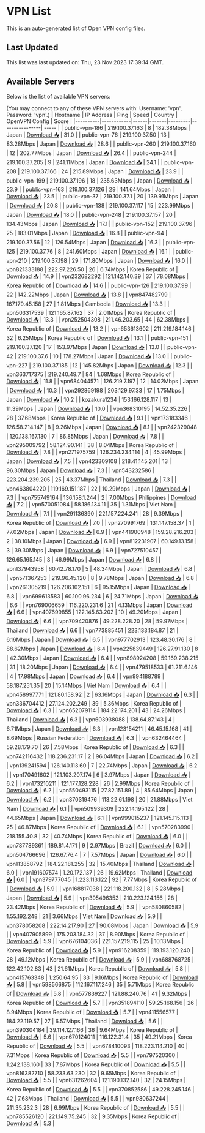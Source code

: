 # VPN List

This is an auto-generated list of Open VPN config files.

## Last Updated

This list was last updated on: Thu, 23 Nov 2023 17:39:14 GMT.

## Available Servers

Below is the list of available VPN servers:

(You may connect to any of these VPN servers with: Username: 'vpn', Password: 'vpn'.)
| Hostname | IP Address | Ping | Speed | Country | OpenVPN Config | Score |
|----------|------------|------|-------|---------|----------------| ----- |
| public-vpn-186 | 219.100.37.163 | 8 | 182.38Mbps | Japan | [Download 📥](./configs/server_0_JP.ovpn) | 31.0 |
| public-vpn-76 | 219.100.37.50 | 13 | 83.28Mbps | Japan | [Download 📥](./configs/server_1_JP.ovpn) | 28.6 |
| public-vpn-260 | 219.100.37.160 | 12 | 202.77Mbps | Japan | [Download 📥](./configs/server_2_JP.ovpn) | 26.4 |
| public-vpn-244 | 219.100.37.205 | 9 | 241.11Mbps | Japan | [Download 📥](./configs/server_3_JP.ovpn) | 24.1 |
| public-vpn-208 | 219.100.37.166 | 24 | 215.89Mbps | Japan | [Download 📥](./configs/server_4_JP.ovpn) | 23.9 |
| public-vpn-199 | 219.100.37.196 | 18 | 235.63Mbps | Japan | [Download 📥](./configs/server_5_JP.ovpn) | 23.9 |
| public-vpn-163 | 219.100.37.126 | 29 | 141.64Mbps | Japan | [Download 📥](./configs/server_6_JP.ovpn) | 23.5 |
| public-vpn-37 | 219.100.37.1 | 20 | 139.91Mbps | Japan | [Download 📥](./configs/server_7_JP.ovpn) | 20.8 |
| public-vpn-138 | 219.100.37.117 | 15 | 223.99Mbps | Japan | [Download 📥](./configs/server_8_JP.ovpn) | 18.0 |
| public-vpn-248 | 219.100.37.157 | 20 | 134.43Mbps | Japan | [Download 📥](./configs/server_9_JP.ovpn) | 17.1 |
| public-vpn-152 | 219.100.37.96 | 25 | 183.01Mbps | Japan | [Download 📥](./configs/server_10_JP.ovpn) | 16.8 |
| public-vpn-94 | 219.100.37.56 | 12 | 126.54Mbps | Japan | [Download 📥](./configs/server_11_JP.ovpn) | 16.3 |
| public-vpn-125 | 219.100.37.76 | 8 | 241.60Mbps | Japan | [Download 📥](./configs/server_12_JP.ovpn) | 16.1 |
| public-vpn-210 | 219.100.37.198 | 29 | 171.80Mbps | Japan | [Download 📥](./configs/server_13_JP.ovpn) | 16.0 |
| vpn821333188 | 222.97.226.50 | 26 | 6.74Mbps | Korea Republic of | [Download 📥](./configs/server_14_KR.ovpn) | 14.9 |
| vpn232682292 | 121.142.140.39 | 37 | 78.08Mbps | Korea Republic of | [Download 📥](./configs/server_15_KR.ovpn) | 14.6 |
| public-vpn-126 | 219.100.37.99 | 22 | 142.22Mbps | Japan | [Download 📥](./configs/server_16_JP.ovpn) | 13.8 |
| vpn847482799 | 167.179.45.158 | 27 | 1.81Mbps | Cambodia | [Download 📥](./configs/server_17_KH.ovpn) | 13.3 |
| vpn503317539 | 121.165.87.162 | 37 | 2.01Mbps | Korea Republic of | [Download 📥](./configs/server_18_KR.ovpn) | 13.3 |
| vpn252504308 | 211.46.203.65 | 44 | 62.38Mbps | Korea Republic of | [Download 📥](./configs/server_19_KR.ovpn) | 13.2 |
| vpn653613602 | 211.219.184.146 | 32 | 6.25Mbps | Korea Republic of | [Download 📥](./configs/server_20_KR.ovpn) | 13.1 |
| public-vpn-151 | 219.100.37.120 | 17 | 153.97Mbps | Japan | [Download 📥](./configs/server_21_JP.ovpn) | 13.0 |
| public-vpn-42 | 219.100.37.6 | 10 | 178.27Mbps | Japan | [Download 📥](./configs/server_22_JP.ovpn) | 13.0 |
| public-vpn-227 | 219.100.37.185 | 12 | 145.82Mbps | Japan | [Download 📥](./configs/server_23_JP.ovpn) | 12.3 |
| vpn363717375 | 219.240.49.7 | 84 | 1.68Mbps | Korea Republic of | [Download 📥](./configs/server_24_KR.ovpn) | 11.8 |
| vpn684044571 | 126.219.7.197 | 12 | 14.02Mbps | Japan | [Download 📥](./configs/server_25_JP.ovpn) | 10.3 |
| vpn292869198 | 203.129.97.33 | 17 | 1.75Mbps | Japan | [Download 📥](./configs/server_26_JP.ovpn) | 10.2 |
| kozakura1234 | 153.166.128.117 | 13 | 11.39Mbps | Japan | [Download 📥](./configs/server_27_JP.ovpn) | 10.0 |
| vpn368310195 | 14.52.35.226 | 28 | 37.68Mbps | Korea Republic of | [Download 📥](./configs/server_28_KR.ovpn) | 9.1 |
| vpn173183346 | 126.58.214.147 | 8 | 9.26Mbps | Japan | [Download 📥](./configs/server_29_JP.ovpn) | 8.1 |
| vpn242329048 | 120.138.167.130 | 7 | 86.85Mbps | Japan | [Download 📥](./configs/server_30_JP.ovpn) | 7.8 |
| vpn295009792 | 58.124.90.141 | 38 | 8.04Mbps | Korea Republic of | [Download 📥](./configs/server_31_KR.ovpn) | 7.8 |
| vpn271975759 | 126.234.234.114 | 4 | 45.99Mbps | Japan | [Download 📥](./configs/server_32_JP.ovpn) | 7.5 |
| vpn423309108 | 218.41.145.201 | 13 | 96.30Mbps | Japan | [Download 📥](./configs/server_33_JP.ovpn) | 7.3 |
| vpn543232586 | 223.204.239.205 | 25 | 43.37Mbps | Thailand | [Download 📥](./configs/server_34_TH.ovpn) | 7.3 |
| vpn463804220 | 119.169.151.187 | 22 | 10.29Mbps | Japan | [Download 📥](./configs/server_35_JP.ovpn) | 7.3 |
| vpn755749164 | 136.158.1.244 | 2 | 7.00Mbps | Philippines | [Download 📥](./configs/server_36_PH.ovpn) | 7.2 |
| vpn570051084 | 58.186.134.11 | 35 | 1.31Mbps | Viet Nam | [Download 📥](./configs/server_37_VN.ovpn) | 7.1 |
| vpn291136390 | 221.157.224.241 | 28 | 9.39Mbps | Korea Republic of | [Download 📥](./configs/server_38_KR.ovpn) | 7.0 |
| vpn270991769 | 131.147.158.37 | 1 | 77.02Mbps | Japan | [Download 📥](./configs/server_39_JP.ovpn) | 6.9 |
| vpn441900948 | 159.28.216.203 | 2 | 38.10Mbps | Japan | [Download 📥](./configs/server_40_JP.ovpn) | 6.9 |
| vpn812231907 | 60.149.13.158 | 3 | 39.30Mbps | Japan | [Download 📥](./configs/server_41_JP.ovpn) | 6.9 |
| vpn727510457 | 126.65.165.145 | 3 | 46.99Mbps | Japan | [Download 📥](./configs/server_42_JP.ovpn) | 6.8 |
| vpn137943958 | 60.42.78.170 | 5 | 48.34Mbps | Japan | [Download 📥](./configs/server_43_JP.ovpn) | 6.8 |
| vpn571367253 | 219.96.45.120 | 8 | 9.78Mbps | Japan | [Download 📥](./configs/server_44_JP.ovpn) | 6.8 |
| vpn261305219 | 126.206.102.151 | 6 | 95.15Mbps | Japan | [Download 📥](./configs/server_45_JP.ovpn) | 6.8 |
| vpn699613583 | 60.100.96.234 | 6 | 24.71Mbps | Japan | [Download 📥](./configs/server_46_JP.ovpn) | 6.6 |
| vpn769006659 | 116.220.231.6 | 21 | 4.13Mbps | Japan | [Download 📥](./configs/server_47_JP.ovpn) | 6.6 |
| vpn407699855 | 122.145.63.202 | 10 | 49.20Mbps | Japan | [Download 📥](./configs/server_48_JP.ovpn) | 6.6 |
| vpn709420876 | 49.228.228.20 | 28 | 59.97Mbps | Thailand | [Download 📥](./configs/server_49_TH.ovpn) | 6.6 |
| vpn773885451 | 223.133.184.87 | 21 | 6.16Mbps | Japan | [Download 📥](./configs/server_50_JP.ovpn) | 6.5 |
| vpn977702913 | 123.48.30.176 | 8 | 88.62Mbps | Japan | [Download 📥](./configs/server_51_JP.ovpn) | 6.4 |
| vpn225839449 | 126.27.91.130 | 8 | 42.30Mbps | Japan | [Download 📥](./configs/server_52_JP.ovpn) | 6.4 |
| vpn898924208 | 59.169.238.215 | 31 | 18.20Mbps | Japan | [Download 📥](./configs/server_53_JP.ovpn) | 6.4 |
| vpn479518533 | 61.211.6.146 | 4 | 17.98Mbps | Japan | [Download 📥](./configs/server_54_JP.ovpn) | 6.4 |
| vpn994188789 | 58.187.251.35 | 20 | 15.14Mbps | Viet Nam | [Download 📥](./configs/server_55_VN.ovpn) | 6.4 |
| vpn458997771 | 121.80.158.92 | 2 | 63.16Mbps | Japan | [Download 📥](./configs/server_56_JP.ovpn) | 6.3 |
| vpn336704412 | 27.124.202.249 | 39 | 5.36Mbps | Korea Republic of | [Download 📥](./configs/server_57_KR.ovpn) | 6.3 |
| vpn652079114 | 184.22.174.201 | 43 | 24.26Mbps | Thailand | [Download 📥](./configs/server_58_TH.ovpn) | 6.3 |
| vpn603938088 | 138.64.87.143 | 4 | 6.71Mbps | Japan | [Download 📥](./configs/server_59_JP.ovpn) | 6.3 |
| vpn123154211 | 46.45.15.168 | 41 | 8.69Mbps | Russian Federation | [Download 📥](./configs/server_60_RU.ovpn) | 6.3 |
| vpn632464464 | 59.28.179.70 | 26 | 7.58Mbps | Korea Republic of | [Download 📥](./configs/server_61_KR.ovpn) | 6.3 |
| vpn742116432 | 118.236.231.17 | 2 | 96.04Mbps | Japan | [Download 📥](./configs/server_62_JP.ovpn) | 6.2 |
| vpn139241594 | 126.140.113.60 | 7 | 22.74Mbps | Japan | [Download 📥](./configs/server_63_JP.ovpn) | 6.2 |
| vpn170491602 | 121.103.207.174 | 6 | 3.97Mbps | Japan | [Download 📥](./configs/server_64_JP.ovpn) | 6.2 |
| vpn173210211 | 121.177.128.228 | 26 | 2.99Mbps | Korea Republic of | [Download 📥](./configs/server_65_KR.ovpn) | 6.2 |
| vpn550493115 | 27.82.151.89 | 4 | 85.64Mbps | Japan | [Download 📥](./configs/server_66_JP.ovpn) | 6.2 |
| vpn370319476 | 113.22.61.198 | 20 | 21.88Mbps | Viet Nam | [Download 📥](./configs/server_67_VN.ovpn) | 6.1 |
| vpn509939309 | 222.14.195.122 | 28 | 44.65Mbps | Japan | [Download 📥](./configs/server_68_JP.ovpn) | 6.1 |
| vpn999015237 | 121.145.115.113 | 25 | 46.87Mbps | Korea Republic of | [Download 📥](./configs/server_69_KR.ovpn) | 6.1 |
| vpn570283990 | 218.155.40.8 | 32 | 40.74Mbps | Korea Republic of | [Download 📥](./configs/server_70_KR.ovpn) | 6.0 |
| vpn787789361 | 189.81.4.171 | 9 | 2.97Mbps | Brazil | [Download 📥](./configs/server_71_BR.ovpn) | 6.0 |
| vpn504766696 | 126.67.76.4 | 7 | 7.57Mbps | Japan | [Download 📥](./configs/server_72_JP.ovpn) | 6.0 |
| vpn113858792 | 184.22.181.255 | 32 | 15.40Mbps | Thailand | [Download 📥](./configs/server_73_TH.ovpn) | 6.0 |
| vpn191607574 | 1.20.172.137 | 26 | 19.62Mbps | Thailand | [Download 📥](./configs/server_74_TH.ovpn) | 6.0 |
| vpn379777045 | 1.223.113.122 | 92 | 7.77Mbps | Korea Republic of | [Download 📥](./configs/server_75_KR.ovpn) | 5.9 |
| vpn168817038 | 221.118.200.132 | 8 | 5.28Mbps | Japan | [Download 📥](./configs/server_76_JP.ovpn) | 5.9 |
| vpn395496353 | 210.223.124.156 | 28 | 23.42Mbps | Korea Republic of | [Download 📥](./configs/server_77_KR.ovpn) | 5.9 |
| vpn580860582 | 1.55.192.248 | 21 | 3.66Mbps | Viet Nam | [Download 📥](./configs/server_78_VN.ovpn) | 5.9 |
| vpn378058208 | 222.14.217.90 | 27 | 90.08Mbps | Japan | [Download 📥](./configs/server_79_JP.ovpn) | 5.9 |
| vpn407905899 | 175.203.184.32 | 37 | 8.90Mbps | Korea Republic of | [Download 📥](./configs/server_80_KR.ovpn) | 5.9 |
| vpn676104036 | 221.157.219.115 | 25 | 10.13Mbps | Korea Republic of | [Download 📥](./configs/server_81_KR.ovpn) | 5.9 |
| vpn916208359 | 119.193.120.240 | 28 | 49.12Mbps | Korea Republic of | [Download 📥](./configs/server_82_KR.ovpn) | 5.9 |
| vpn688768725 | 122.42.102.83 | 43 | 21.61Mbps | Korea Republic of | [Download 📥](./configs/server_83_KR.ovpn) | 5.8 |
| vpn415763348 | 1.250.64.95 | 33 | 9.16Mbps | Korea Republic of | [Download 📥](./configs/server_84_KR.ovpn) | 5.8 |
| vpn598566875 | 112.167.117.246 | 35 | 5.71Mbps | Korea Republic of | [Download 📥](./configs/server_85_KR.ovpn) | 5.8 |
| vpn577839227 | 121.88.240.76 | 41 | 9.32Mbps | Korea Republic of | [Download 📥](./configs/server_86_KR.ovpn) | 5.7 |
| vpn351894110 | 59.25.168.156 | 26 | 8.94Mbps | Korea Republic of | [Download 📥](./configs/server_87_KR.ovpn) | 5.7 |
| vpn411556577 | 184.22.119.57 | 27 | 6.57Mbps | Thailand | [Download 📥](./configs/server_88_TH.ovpn) | 5.6 |
| vpn390304184 | 39.114.127.166 | 36 | 9.64Mbps | Korea Republic of | [Download 📥](./configs/server_89_KR.ovpn) | 5.6 |
| vpn670124011 | 116.122.31.4 | 35 | 49.21Mbps | Korea Republic of | [Download 📥](./configs/server_90_KR.ovpn) | 5.5 |
| vpn678410093 | 118.223.114.210 | 40 | 7.31Mbps | Korea Republic of | [Download 📥](./configs/server_91_KR.ovpn) | 5.5 |
| vpn797520300 | 1.242.138.160 | 33 | 7.87Mbps | Korea Republic of | [Download 📥](./configs/server_92_KR.ovpn) | 5.5 |
| vpn816382710 | 58.233.63.230 | 32 | 9.65Mbps | Korea Republic of | [Download 📥](./configs/server_93_KR.ovpn) | 5.5 |
| vpn631262604 | 121.190.132.140 | 32 | 24.15Mbps | Korea Republic of | [Download 📥](./configs/server_94_KR.ovpn) | 5.5 |
| vpn370852586 | 49.228.245.146 | 42 | 7.68Mbps | Thailand | [Download 📥](./configs/server_95_TH.ovpn) | 5.5 |
| vpn980637244 | 211.35.232.3 | 28 | 6.99Mbps | Korea Republic of | [Download 📥](./configs/server_96_KR.ovpn) | 5.5 |
| vpn785526120 | 221.149.75.245 | 32 | 9.35Mbps | Korea Republic of | [Download 📥](./configs/server_97_KR.ovpn) | 5.3 |
